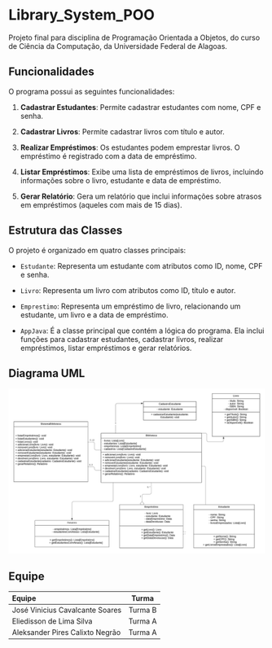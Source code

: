 # Library_System_POO
Projeto final para disciplina de Programação Orientada a Objetos, do curso de Ciência da Computação, da Universidade Federal de Alagoas.
## Funcionalidades

O programa possui as seguintes funcionalidades:

1. **Cadastrar Estudantes**: Permite cadastrar estudantes com nome, CPF e senha.

2. **Cadastrar Livros**: Permite cadastrar livros com título e autor.

3. **Realizar Empréstimos**: Os estudantes podem emprestar livros. O empréstimo é registrado com a data de empréstimo.

4. **Listar Empréstimos**: Exibe uma lista de empréstimos de livros, incluindo informações sobre o livro, estudante e data de empréstimo.

5. **Gerar Relatório**: Gera um relatório que inclui informações sobre atrasos em empréstimos (aqueles com mais de 15 dias).

## Estrutura das Classes

O projeto é organizado em quatro classes principais:

- `Estudante`: Representa um estudante com atributos como ID, nome, CPF e senha.

- `Livro`: Representa um livro com atributos como ID, título e autor.

- `Emprestimo`: Representa um empréstimo de livro, relacionando um estudante, um livro e a data de empréstimo.

- `AppJava`: É a classe principal que contém a lógica do programa. Ela inclui funções para cadastrar estudantes, cadastrar livros, realizar empréstimos, listar empréstimos e gerar relatórios.
    
## Diagrama UML
![Diagrama UML das Classes](https://github.com/viniciuscavalcantte/Library_System_POO/blob/main/SistemaBiblioteca/Diagrama%20UML.png)

## Equipe

|Equipe| Turma |
|:-|:-:|
|José Vinicius Cavalcante Soares | Turma B|
|Eliedisson de Lima Silva | Turma A|
|Aleksander Pires Calixto Negrão | Turma A|

